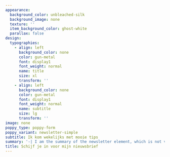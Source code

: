 ```yaml
---
appearance:
  background_color: unbleached-silk
  background_image: none
  texture: ''
  item_background_color: ghost-white
  parallax: false
design:
  typographies:
    - align: left
      background_color: none
      color: gun-metal
      font: display1
      font_weight: normal
      name: title
      size: xl
      transform: ''
    - align: left
      background_color: none
      color: gun-metal
      font: display1
      font_weight: normal
      name: subtitle
      size: lg
      transform: ''
image: none
poppy_type: poppy-form
poppy_variant: newsletter-simple
subtitle: Ik kom wekelijks met mooie tips
summary: '-| I am the summary of the newsletter element, which is not very relevant'
title: Schijf je in voor mijn nieuwsbrief
---
```

